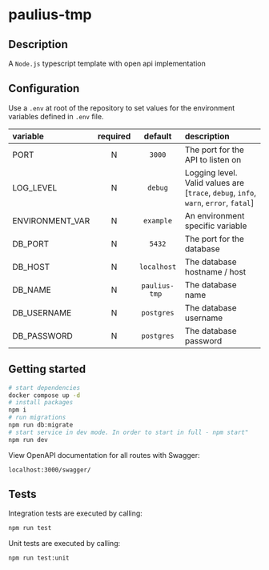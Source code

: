 # paulius-tmp

## Description

A `Node.js` typescript template with open api implementation

## Configuration

Use a `.env` at root of the repository to set values for the environment variables defined in `.env` file.

| variable        | required |        default         | description                                                                          |
| :-------------- | :------: | :--------------------: | :----------------------------------------------------------------------------------- |
| PORT            |    N     |         `3000`         | The port for the API to listen on                                                    |
| LOG_LEVEL       |    N     |        `debug`         | Logging level. Valid values are [`trace`, `debug`, `info`, `warn`, `error`, `fatal`] |
| ENVIRONMENT_VAR |    N     |       `example`        | An environment specific variable                                                     |
| DB_PORT         |    N     |         `5432`         | The port for the database                                                            |
| DB_HOST         |    N     |      `localhost`       | The database hostname / host                                                         |
| DB_NAME         |    N     | `paulius-tmp ` | The database name                                                                    |
| DB_USERNAME     |    N     |       `postgres`       | The database username                                                                |
| DB_PASSWORD     |    N     |       `postgres`       | The database password                                                                |

## Getting started

```sh
# start dependencies
docker compose up -d
# install packages
npm i
# run migrations
npm run db:migrate
# start service in dev mode. In order to start in full - npm start"
npm run dev
```

View OpenAPI documentation for all routes with Swagger:

```
localhost:3000/swagger/
```

## Tests

Integration tests are executed by calling:

```sh
npm run test
```

Unit tests are executed by calling:

```sh
npm run test:unit
```
